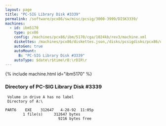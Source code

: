 ```yaml
---
layout: page
title: "PC-SIG Library Disk #3339"
permalink: /software/pcx86/sw/misc/pcsig/3000-3999/DISK3339/
machines:
  - id: ibm5170
    type: pcx86
    config: /machines/pcx86/ibm/5170/cga/1024kb/rev3/machine.xml
    diskettes: /machines/pcx86/diskettes.json,/disks/pcsigdisks/pcx86/diskettes.json
    autoGen: true
    autoMount:
      B: "PC-SIG Library Disk #3339"
    autoType: $date\r$time\rB:\rDIR\r
---
```


{% include machine.html id="ibm5170" %}

### Directory of PC-SIG Library Disk #3339

     Volume in drive A has no label
     Directory of A:\

    PART6    EXE    312647   4-28-92  11:05p
            1 file(s)     312647 bytes
                            9216 bytes free
